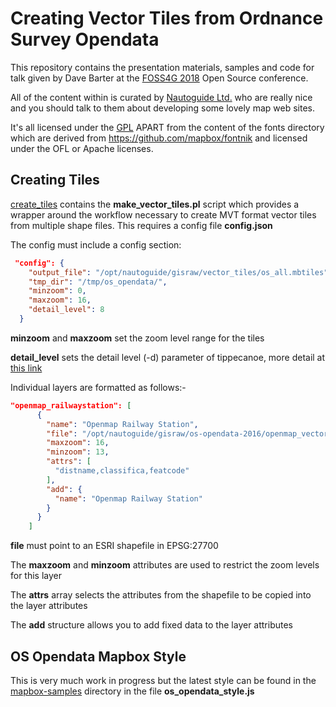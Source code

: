 # Creating Vector Tiles from Ordnance Survey Opendata

This repository contains the presentation materials, samples and code for talk given by Dave Barter at the [FOSS4G 2018](http://uk.osgeo.org/foss4guk2018/) Open Source conference.

All of the content within is curated by [Nautoguide Ltd.](https://nautoguide.com) who are really nice and you should talk to them about developing some lovely map web sites.

It's all licensed under the [GPL](https://www.gnu.org/licenses/gpl-3.0.en.html) APART from the content of the fonts directory which are derived from https://github.com/mapbox/fontnik and licensed under the  OFL or Apache licenses.


## Creating Tiles

[create_tiles](create_tiles) contains the **make_vector_tiles.pl** script which provides a wrapper around the workflow necessary to create MVT format vector tiles from multiple shape files. This requires a config file **config.json**

The config must include a config section:

```json
 "config": {
    "output_file": "/opt/nautoguide/gisraw/vector_tiles/os_all.mbtiles",
    "tmp_dir": "/tmp/os_opendata/",
    "minzoom": 0,
    "maxzoom": 16,
    "detail_level": 8
  }
```


**minzoom** and **maxzoom** set the zoom level range for the tiles

**detail_level** sets the detail level (-d) parameter of tippecanoe, more detail at [this link](https://github.com/mapbox/tippecanoe)

Individual layers  are formatted as follows:-

```json
"openmap_railwaystation": [
      {
        "name": "Openmap Railway Station",
        "file": "/opt/nautoguide/gisraw/os-opendata-2016/openmap_vector/data/RailwayStation.shp",
        "maxzoom": 16,
        "minzoom": 13,
        "attrs": [
          "distname,classifica,featcode"
        ],
        "add": {
          "name": "Openmap Railway Station"
        }
      }
    ]
```

**file** must point to an ESRI shapefile in EPSG:27700

The **maxzoom** and **minzoom** attributes are used to restrict the zoom levels for this layer

The **attrs** array selects the attributes from the shapefile to be copied into the layer attributes

The **add** structure allows you to add fixed data to the layer attributes

## OS Opendata Mapbox Style

This is very much work in progress but the latest style can be found in the [mapbox-samples](mapbox-samples) directory in the file **os_opendata_style.js**
